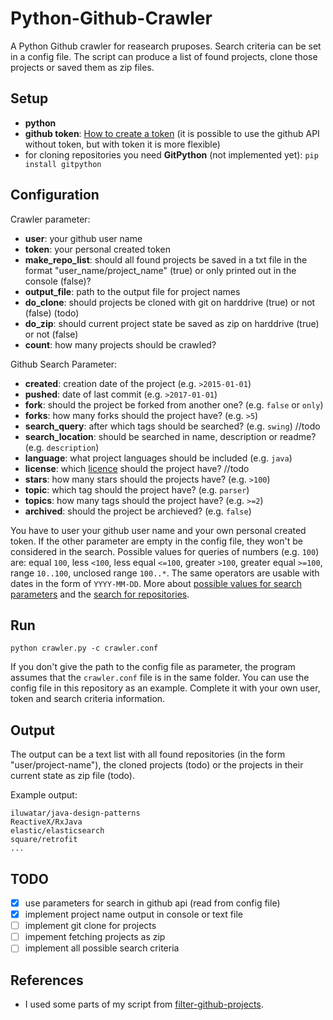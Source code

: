 # Python-Github-Crawler
A Python Github crawler for reasearch pruposes. Search criteria can be set in a config file. The script can produce a list of found projects, clone those projects or saved them as zip files.

## Setup
- **python**
- **github token**: [How to create a token](https://help.github.com/articles/creating-a-personal-access-token-for-the-command-line/) (it is possible to use the github API without token, but with token it is more flexible)
- for cloning repositories you need **GitPython** (not implemented yet): `pip install gitpython`

## Configuration
Crawler parameter:
- **user**: your github user name
- **token**: your personal created token
- **make_repo_list**: should all found projects be saved in a txt file in the format "user_name/project_name" (true) or only printed out in the console (false)?
- **output_file**: path to the output file for project names
- **do_clone**: should projects be cloned with git on harddrive (true) or not (false) (todo)
- **do_zip**: should current project state be saved as zip on harddrive (true) or not (false)
- **count**: how many projects should be crawled?

Github Search Parameter:
- **created**: creation date of the project (e.g. `>2015-01-01`)
- **pushed**: date of last commit (e.g. `>2017-01-01`)
- **fork**: should the project be forked from another one? (e.g. `false` or `only`)
- **forks**: how many forks should the project have? (e.g. `>5`)
- **search_query**: after which tags should be searched? (e.g. `swing`) //todo
- **search_location**: should be searched in name, description or readme? (e.g. `description`)
- **language**: what project languages should be included (e.g. `java`)
- **license**: which [licence](https://help.github.com/articles/licensing-a-repository/) should the project have? //todo
- **stars**: how many stars should the projects have?  (e.g. `>100`)
- **topic**: which tag should the project have?  (e.g. `parser`)
- **topics**: how many tags should the project have?  (e.g. `>=2`)
- **archived**: should the project be archieved?  (e.g. `false`)

You have to user your github user name and your own personal created token. If the other parameter are empty in the config file, they won't be considered in the search. Possible values for queries of numbers (e.g. `100`) are: equal `100`, less `<100`, less equal `<=100`, greater `>100`, greater equal `>=100`, range `10..100`, unclosed range `100..*`. The same operators are usable with dates in the form of `YYYY-MM-DD`.
More about [possible values for search parameters](https://help.github.com/articles/searching-repositories/) and the [search for repositories](https://developer.github.com/v3/search/#search-repositories).

## Run
`python crawler.py -c crawler.conf`

If you don't give the path to the config file as parameter, the program assumes that the `crawler.conf` file is in the same folder. You can use the config file in this repository as an example. Complete it with your own user, token and search criteria information.

## Output
The output can be a text list with all found repositories (in the form "user/project-name"), the cloned projects (todo) or the projects in their current state as zip file (todo).

Example output:
```
iluwatar/java-design-patterns
ReactiveX/RxJava
elastic/elasticsearch
square/retrofit
...
```

## TODO
- [x] use parameters for search in github api (read from config file)
- [x] implement project name output in console or text file
- [ ] implement git clone for projects
- [ ] impement fetching projects as zip
- [ ] implement all possible search criteria

## References
- I used some parts of my script from [filter-github-projects](https://github.com/xai/filter-github-projects).
